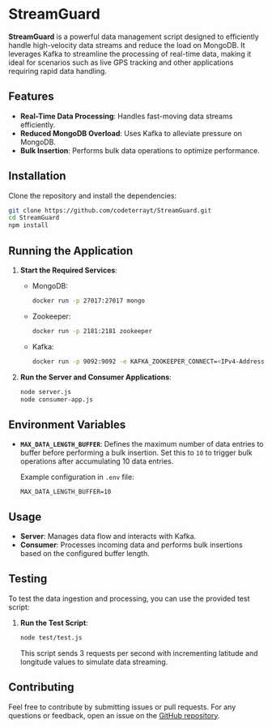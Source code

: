 # StreamGuard

**StreamGuard** is a powerful data management script designed to efficiently handle high-velocity data streams and reduce the load on MongoDB. It leverages Kafka to streamline the processing of real-time data, making it ideal for scenarios such as live GPS tracking and other applications requiring rapid data handling.

## Features

- **Real-Time Data Processing**: Handles fast-moving data streams efficiently.
- **Reduced MongoDB Overload**: Uses Kafka to alleviate pressure on MongoDB.
- **Bulk Insertion**: Performs bulk data operations to optimize performance.

## Installation

Clone the repository and install the dependencies:

```bash
git clone https://github.com/codeterrayt/StreamGuard.git
cd StreamGuard
npm install
```

## Running the Application

1. **Start the Required Services**:

   - MongoDB:
     ```bash
     docker run -p 27017:27017 mongo
     ```
   - Zookeeper:
     ```bash
     docker run -p 2181:2181 zookeeper
     ```
   - Kafka:
     ```bash
     docker run -p 9092:9092 -e KAFKA_ZOOKEEPER_CONNECT=<IPv4-Address>:2181 -e KAFKA_ADVERTISED_LISTENERS=PLAINTEXT://<IPv4-Address>:9092 -e KAFKA_OFFSETS_TOPIC_REPLICATION_FACTOR=1 confluentinc/cp-kafka
     ```

2. **Run the Server and Consumer Applications**:

   ```bash
   node server.js
   node consumer-app.js
   ```

## Environment Variables

- **`MAX_DATA_LENGTH_BUFFER`**: Defines the maximum number of data entries to buffer before performing a bulk insertion. Set this to `10` to trigger bulk operations after accumulating 10 data entries.

   Example configuration in `.env` file:

   ```env
   MAX_DATA_LENGTH_BUFFER=10
   ```

## Usage

- **Server**: Manages data flow and interacts with Kafka.
- **Consumer**: Processes incoming data and performs bulk insertions based on the configured buffer length.

## Testing

To test the data ingestion and processing, you can use the provided test script:

1. **Run the Test Script**:

   ```bash
   node test/test.js
   ```

   This script sends 3 requests per second with incrementing latitude and longitude values to simulate data streaming.


## Contributing

Feel free to contribute by submitting issues or pull requests. For any questions or feedback, open an issue on the [GitHub repository](https://github.com/codeterrayt/StreamGuard).

